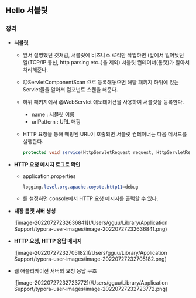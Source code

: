 ## Hello 서블릿

### 정리

- **서블릿**

  - 앞서 설명했던 것처럼, 서블릿에 비즈니스 로직만 작업하면 (앞에서 일어났던 일(TCP/IP 통신, http parsing etc..)을 제외) 서블릿 컨테이너(톰캣)가 알아서 처리해준다.

  - @ServletComponentScan 으로 등록해놓으면 해당 패키지 하위에 있는 Servlet들을 알아서 컴포넌트 스캔을 해준다.

  - 하위 패키지에서 @WebServlet 애노테이션을 사용하여 서블릿을 등록한다.

    - name : 서블릿 이름
    - urlPattern : URL 매핑

  - HTTP 요청을 통해 매핑된 URL이 호출되면 서블릿 컨테이너는 다음 메서드를 실행한다.
    ```java
    protected void service(HttpServletRequest request, HttpServletResponse response)
    ```

- **HTTP 요청 메시지 로그로 확인**

  - application.properties

    ```java
    logging.level.org.apache.coyote.http11=debug
    ```

  - 를 설정하면 console에서 HTTP 요청 메시지를 출력할 수 있다.

- **내장 톰캣 서버 생성**

  ![image-20220727232636841](/Users/gguu/Library/Application Support/typora-user-images/image-20220727232636841.png)

- **HTTP 요청, HTTP 응답 메시지**

  ![image-20220727232705182](/Users/gguu/Library/Application Support/typora-user-images/image-20220727232705182.png)

- 웹 애플리케이션 서버의 요청 응답 구조

  ![image-20220727232723772](/Users/gguu/Library/Application Support/typora-user-images/image-20220727232723772.png)